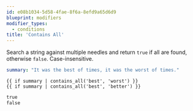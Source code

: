 ```yaml
---
id: e08b1034-5d58-4fae-8f6a-8efd9a65d6d9
blueprint: modifiers
modifier_types:
  - conditions
title: 'Contains All'
---
```

Search a string against multiple needles and return `true` if all are found, otherwise `false`. Case-insensitive.

```yaml
summary: "It was the best of times, it was the worst of times."
```

```
{{ if summary | contains_all('best', 'worst') }}
{{ if summary | contains_all('best', 'better') }}
```

```html
true
false
```
